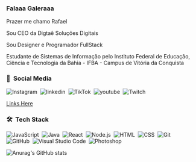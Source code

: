 ### Falaaa Galeraaa

Prazer me chamo Rafael

Sou CEO da Digtaê Soluções Digitais

Sou Designer e Programador FullStack

Estudante de Sistemas de Informação pelo Instituto Federal de Educação, Ciência e Tecnologia da Bahia - IFBA - Campus de Vitória da Conquista


### 📱 &nbsp;Social Media

![Instagram](https://img.shields.io/badge/Instagram-05122A?style=flat&logo=instagram&logoColor=white)&nbsp;
![linkedin](https://img.shields.io/badge/LinkedIn-05122A?style=flat&logo=linkedin&logoColor=white)&nbsp;
![TikTok](https://img.shields.io/badge/TikTok-05122A?style=flat&logo=tiktok&logoColor=white)&nbsp;
![youtube](https://img.shields.io/badge/YouTube-FF0000?style=flat&logo=youtube&logoColor=white)&nbsp;
![Twitch](https://img.shields.io/badge/Twitch-9146FF?style=flat&logo=twitch&logoColor=white)&nbsp;

<a href="https://rafascripts.site/redes-sociais/?">Links Here</a>

### 🛠 &nbsp;Tech Stack

![JavaScript](https://img.shields.io/badge/-JavaScript-05122A?style=flat&logo=javascript)&nbsp;
![Java](https://img.shields.io/badge/Java-05122A?style=flat&logo=java&logoColor=ED8B20)&nbsp;
![React](https://img.shields.io/badge/-React-05122A?style=flat&logo=react)&nbsp;
![Node.js](https://img.shields.io/badge/-Node.js-05122A?style=flat&logo=node.js)&nbsp;
![HTML](https://img.shields.io/badge/-HTML-05122A?style=flat&logo=HTML5)&nbsp;
![CSS](https://img.shields.io/badge/-CSS-05122A?style=flat&logo=CSS3&logoColor=1572B6)&nbsp;
![Git](https://img.shields.io/badge/-Git-05122A?style=flat&logo=git)&nbsp;
![GitHub](https://img.shields.io/badge/-GitHub-05122A?style=flat&logo=github)&nbsp;
![Visual Studio Code](https://img.shields.io/badge/-Visual%20Studio%20Code-05122A?style=flat&logo=visual-studio-code&logoColor=007ACC)&nbsp;
![Photoshop](https://img.shields.io/badge/-Photoshop-05122A?style=flat&logo=adobe-photoshop)&nbsp;



![Anurag's GitHub stats](https://github-readme-stats.vercel.app/api?username=RafaScripts&count_private=true&show_icons=true&theme=tokyonight)
